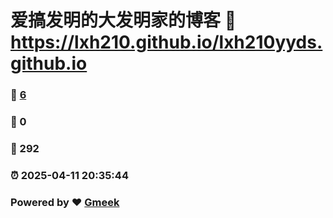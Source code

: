 # 爱搞发明的大发明家的博客 :link: https://lxh210.github.io/lxh210yyds.github.io 
### :page_facing_up: [6](https://lxh210.github.io/lxh210yyds.github.io/tag.html) 
### :speech_balloon: 0 
### :hibiscus: 292 
### :alarm_clock: 2025-04-11 20:35:44 
### Powered by :heart: [Gmeek](https://github.com/Meekdai/Gmeek)
